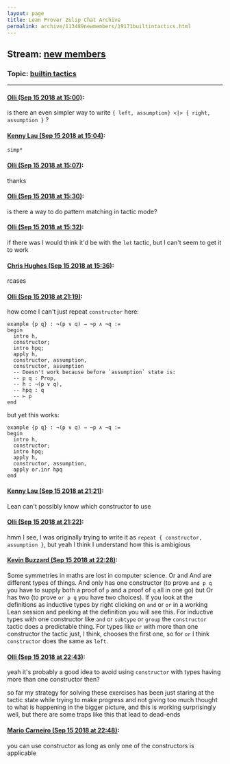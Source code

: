 ```yaml
---
layout: page
title: Lean Prover Zulip Chat Archive 
permalink: archive/113489newmembers/19171builtintactics.html
---
```


## Stream: [new members](index.html)
### Topic: [builtin tactics](19171builtintactics.html)

---

#### [Olli (Sep 15 2018 at 15:00)](https://leanprover.zulipchat.com/#narrow/stream/113489-new%20members/topic/builtin%20tactics/near/134011488):
is there an even simpler way to write `{ left, assumption} <|> { right, assumption }` ?

#### [Kenny Lau (Sep 15 2018 at 15:04)](https://leanprover.zulipchat.com/#narrow/stream/113489-new%20members/topic/builtin%20tactics/near/134011636):
`simp*`

#### [Olli (Sep 15 2018 at 15:07)](https://leanprover.zulipchat.com/#narrow/stream/113489-new%20members/topic/builtin%20tactics/near/134011708):
thanks

#### [Olli (Sep 15 2018 at 15:30)](https://leanprover.zulipchat.com/#narrow/stream/113489-new%20members/topic/builtin%20tactics/near/134012389):
is there a way to do pattern matching in tactic mode?

#### [Olli (Sep 15 2018 at 15:32)](https://leanprover.zulipchat.com/#narrow/stream/113489-new%20members/topic/builtin%20tactics/near/134012448):
if there was I would think it'd be with the `let` tactic, but I can't seem to get it to work

#### [Chris Hughes (Sep 15 2018 at 15:36)](https://leanprover.zulipchat.com/#narrow/stream/113489-new%20members/topic/builtin%20tactics/near/134012572):
rcases

#### [Olli (Sep 15 2018 at 21:19)](https://leanprover.zulipchat.com/#narrow/stream/113489-new%20members/topic/builtin%20tactics/near/134023310):
how come I can't just repeat `constructor` here:
```lean
example {p q} : ¬(p ∨ q) → ¬p ∧ ¬q := 
begin
  intro h,
  constructor;
  intro hpq;
  apply h,
  constructor, assumption,
  constructor, assumption
  -- Doesn't work because before `assumption` state is:
  -- p q : Prop,
  -- h : ¬(p ∨ q),
  -- hpq : q
  -- ⊢ p
end
```

but yet this works:
```lean
example {p q} : ¬(p ∨ q) → ¬p ∧ ¬q := 
begin
  intro h,
  constructor;
  intro hpq;
  apply h,
  constructor, assumption,
  apply or.inr hpq
end
```

#### [Kenny Lau (Sep 15 2018 at 21:21)](https://leanprover.zulipchat.com/#narrow/stream/113489-new%20members/topic/builtin%20tactics/near/134023364):
Lean can't possibly know which constructor to use

#### [Olli (Sep 15 2018 at 21:22)](https://leanprover.zulipchat.com/#narrow/stream/113489-new%20members/topic/builtin%20tactics/near/134023405):
hmm I see, I was originally trying to write it as `repeat { constructor, assumption }`, but yeah I think I understand how this is ambigious

#### [Kevin Buzzard (Sep 15 2018 at 22:28)](https://leanprover.zulipchat.com/#narrow/stream/113489-new%20members/topic/builtin%20tactics/near/134025252):
Some symmetries in maths are lost in computer science. Or and And are different types of things. And only has one constructor (to prove `and p q` you have to supply both a proof of `p` and a proof of `q` all in one go) but Or has two (to prove `or p q` you have two choices). If you look at the definitions as inductive types by right clicking on `and` or `or` in a working Lean session and peeking at the definition you will see this. For inductive types with one constructor like `and` or `subtype` or `group` the `constructor` tactic does a predictable thing. For types like `or` with more than one constructor the tactic just, I think, chooses the first one, so for `or` I think `constructor` does the same as `left`.

#### [Olli (Sep 15 2018 at 22:43)](https://leanprover.zulipchat.com/#narrow/stream/113489-new%20members/topic/builtin%20tactics/near/134025625):
yeah it's probably a good idea to avoid using `constructor` with types having more than one constructor then?

so far my strategy for solving these exercises has been just staring at the tactic state while trying to make progress and not giving too much thought to what is happening in the bigger picture, and this is working surprisingly well, but there are some traps like this that lead to dead-ends

#### [Mario Carneiro (Sep 15 2018 at 22:48)](https://leanprover.zulipchat.com/#narrow/stream/113489-new%20members/topic/builtin%20tactics/near/134025763):
you can use constructor as long as only one of the constructors is applicable

